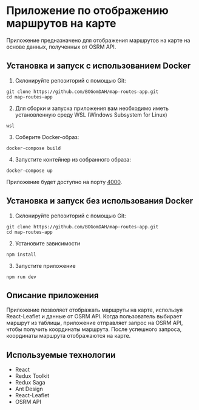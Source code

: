 # Приложение по отображению маршрутов на карте

Приложение предназначено для отображения маршрутов на карте на основе данных, полученных от OSRM API.

## Установка и запуск с использованием Docker
1. Склонируйте репозиторий с помощью Git:
```shell
git clone https://github.com/BOGomDAH/map-routes-app.git
cd map-routes-app
```
2. Для сборки и запуска приложения вам необходимо иметь установленную среду WSL (Windows Subsystem for Linux)
```shell
wsl 
```
3. Соберите Docker-образ:
```shell
docker-compose build
```
4. Запустите контейнер из собранного образа:
```shell
docker-compose up
```
Приложение будет доступно на порту [4000](http://localhost:4000/).

## Установка и запуск без использования Docker

1. Склонируйте репозиторий с помощью Git:
```shell
git clone https://github.com/BOGomDAH/map-routes-app.git
cd map-routes-app
```
2. Установите зависимости
```shell
npm install
```
3. Запустите приложение
```shell
npm run dev
```

## Описание приложения
Приложение позволяет отображать маршруты на карте, используя React-Leaflet и данные от OSRM API. Когда пользователь выбирает маршрут из таблицы, приложение отправляет запрос на OSRM API, чтобы получить координаты маршрута. После успешного запроса, координаты маршрута отображаются на карте.

## Используемые технологии
- React
- Redux Toolkit
- Redux Saga
- Ant Design
- React-Leaflet
- OSRM API